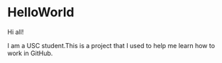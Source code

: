 # HelloWorld

Hi all!

I am a USC student.This is a project that I used to help me learn how to work in GitHub.
